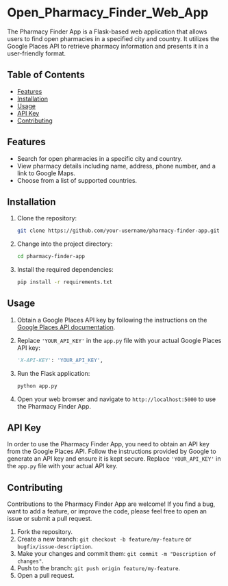 # Open_Pharmacy_Finder_Web_App

The Pharmacy Finder App is a Flask-based web application that allows users to find open pharmacies in a specified city and country. It utilizes the Google Places API to retrieve pharmacy information and presents it in a user-friendly format.

## Table of Contents

- [Features](#features)
- [Installation](#installation)
- [Usage](#usage)
- [API Key](#api-key)
- [Contributing](#contributing)


## Features

- Search for open pharmacies in a specific city and country.
- View pharmacy details including name, address, phone number, and a link to Google Maps.
- Choose from a list of supported countries.

## Installation

1. Clone the repository:

   ```bash
   git clone https://github.com/your-username/pharmacy-finder-app.git
   ```

2. Change into the project directory:

   ```bash
   cd pharmacy-finder-app
   ```

3. Install the required dependencies:

   ```bash
   pip install -r requirements.txt
   ```

## Usage

1. Obtain a Google Places API key by following the instructions on the [Google Places API documentation](https://developers.google.com/maps/documentation/places/web-service/get-api-key).

2. Replace `'YOUR_API_KEY'` in the `app.py` file with your actual Google Places API key:

   ```python
   'X-API-KEY': 'YOUR_API_KEY',
   ```

3. Run the Flask application:

   ```bash
   python app.py
   ```

4. Open your web browser and navigate to `http://localhost:5000` to use the Pharmacy Finder App.

## API Key

In order to use the Pharmacy Finder App, you need to obtain an API key from the Google Places API. Follow the instructions provided by Google to generate an API key and ensure it is kept secure. Replace `'YOUR_API_KEY'` in the `app.py` file with your actual API key.

## Contributing

Contributions to the Pharmacy Finder App are welcome! If you find a bug, want to add a feature, or improve the code, please feel free to open an issue or submit a pull request.

1. Fork the repository.
2. Create a new branch: `git checkout -b feature/my-feature` or `bugfix/issue-description`.
3. Make your changes and commit them: `git commit -m "Description of changes"`.
4. Push to the branch: `git push origin feature/my-feature`.
5. Open a pull request.
